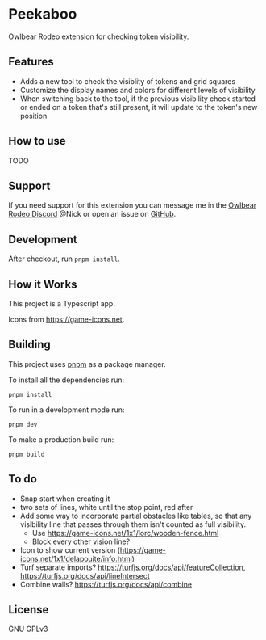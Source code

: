 # Peekaboo

Owlbear Rodeo extension for checking token visibility.

## Features

-   Adds a new tool to check the visiblity of tokens and grid squares
-   Customize the display names and colors for different levels of visibility
-   When switching back to the tool, if the previous visibility check started or ended on a token that's still present, it will update to the token's new position

## How to use

TODO

## Support

If you need support for this extension you can message me in the [Owlbear Rodeo Discord](https://discord.com/invite/u5RYMkV98s) @Nick or open an issue on [GitHub](https://github.com/desain/owlbear-template/issues).

## Development

After checkout, run `pnpm install`.

## How it Works

This project is a Typescript app.

Icons from https://game-icons.net.

## Building

This project uses [pnpm](https://pnpm.io/) as a package manager.

To install all the dependencies run:

`pnpm install`

To run in a development mode run:

`pnpm dev`

To make a production build run:

`pnpm build`

## To do

-   Snap start when creating it
-   two sets of lines, white until the stop point, red after
-   Add some way to incorporate partial obstacles like tables, so that any visibility line that passes through them isn't counted as full visibility.
    -   Use https://game-icons.net/1x1/lorc/wooden-fence.html
    -   Block every other vision line?
-   Icon to show current version (https://game-icons.net/1x1/delapouite/info.html)
-   Turf separate imports? https://turfjs.org/docs/api/featureCollection, https://turfjs.org/docs/api/lineIntersect
-   Combine walls? https://turfjs.org/docs/api/combine

## License

GNU GPLv3
